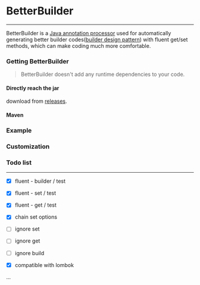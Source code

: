 # BetterBuilder


---
BetterBuilder is a [Java annotation processor](https://docs.oracle.com/javase/8/docs/api/javax/annotation/processing/Processor.html) used for
automatically generating better builder codes([builder design pattern](https://en.wikipedia.org/wiki/Builder_pattern#Java)) with fluent get/set methods, 
which can make coding much more comfortable.

### Getting BetterBuilder

> BetterBuilder doesn't add any runtime dependencies to your code.

#### Directly reach the jar

download from [releases](https://github.com/LEODPEN/betterBuilder/releases).

#### Maven


### Example


### Customization


### Todo list

---

- [x] fluent - builder / test

- [x] fluent - set / test

- [x] fluent - get / test

- [x] chain set options

- [ ] ignore set

- [ ] ignore get

- [ ] ignore build

- [x] compatible with lombok

...
